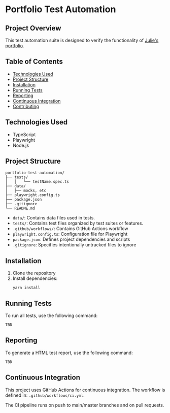 # Portfolio Test Automation

## Project Overview

This test automation suite is designed to verify the functionality of [Julie's portfolio](https://julielaursen.github.io/).

## Table of Contents

- [Technologies Used](#technologies-used)
- [Project Structure](#project-structure)
- [Installation](#installation)
- [Running Tests](#running-tests)
- [Reporting](#reporting)
- [Continuous Integration](#continuous-integration)
- [Contributing](#contributing)

## Technologies Used

- TypeScript
- Playwright
- Node.js

## Project Structure

```
portfolio-test-automation/
├── tests/
│   │   └── testName.spec.ts
├── data/
│   ├── mocks, etc
├── playwright.config.ts
├── package.json
├── .gitignore
└── README.md
```

- `data/`: Contains data files used in tests.
- `tests/`: Contains test files organized by test suites or features.
- `.github/workflows/`: Contains GitHub Actions workflow
- `playwright.config.ts`: Configuration file for Playwright
- `package.json`: Defines project dependencies and scripts
- `.gitignore`: Specifies intentionally untracked files to ignore

## Installation

1. Clone the repository
2. Install dependencies:
   ```
   yarn install
   ```

## Running Tests

To run all tests, use the following command:

```
TBD
```

## Reporting

To generate a HTML test report, use the following command:

```
TBD
```

## Continuous Integration

This project uses GitHub Actions for continuous integration. The workflow is defined in:
`.github/workflows/ci.yml`.

The CI pipeline runs on push to main/master branches and on pull requests.
